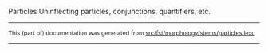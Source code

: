 Particles
Uninflecting particles, conjunctions, quantifiers, etc.

* * *

<small>This (part of) documentation was generated from [src/fst/morphology/stems/particles.lexc](https://github.com/giellalt/lang-hdn/blob/main/src/fst/morphology/stems/particles.lexc)</small>

---

